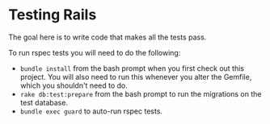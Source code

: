 # Testing Rails

The goal here is to write code that makes all the tests pass. 

To run rspec tests you will need to do the following: 

* `bundle install` from the bash prompt when you first check out this project. You will also need to run this whenever you alter the Gemfile, which you shouldn't need to do. 
* `rake db:test:prepare` from the bash prompt to run the migrations on the test database. 
* `bundle exec guard` to auto-run rspec tests.
